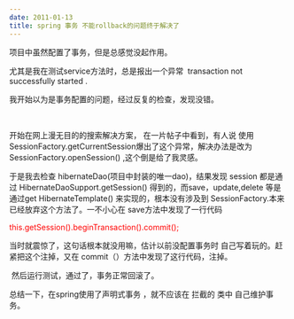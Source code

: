 ```yaml
---
date: 2011-01-13
title: spring 事务 不能rollback的问题终于解决了
---
```



<p>项目中虽然配置了事务，但是总感觉没起作用。</p> <p>尤其是我在测试service方法时，总是报出一个异常 &nbsp;transaction not successfully started .</p> <p>我开始以为是事务配置的问题，经过反复的检查，发现没错。</p> <p>&nbsp;</p> <p>开始在网上漫无目的的搜索解决方案， 在一片帖子中看到，有人说 使用SessionFactory.getCurrentSession爆出了这个异常，解决办法是改为 SessionFactory.openSession() ,这个倒是给了我灵感。</p> <p>于是我去检查 hibernateDao(项目中封装的唯一dao)，结果发现 session 都是通过 HibernateDaoSupport.getSession() 得到的，而save，update,delete 等是通过get HibernateTemplate() 来实现的，根本没有涉及到 SessionFactory.本来已经放弃这个方法了。一不小心在 save方法中发现了一行代码</p> <p><span style="color: #ff0000;">this.getSession().beginTransaction().commit(); &nbsp;</span></p> <p>当时就震惊了，这句话根本就没用嘛，估计以前没配置事务时 自己写着玩的。赶紧把这个注掉，又在 commit（）方法中发现了这行代码，注掉。&nbsp;</p> <p>&nbsp;然后运行测试，通过了，事务正常回滚了。</p> <p>总结一下，在spring使用了声明式事务 ，就不应该在 拦截的 类中 自己维护事务。</p>